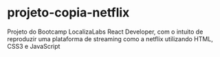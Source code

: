 # projeto-copia-netflix
Projeto do Bootcamp LocalizaLabs React Developer, com o intuito de reproduzir uma plataforma de streaming como a netflix utilizando HTML, CSS3 e JavaScript
